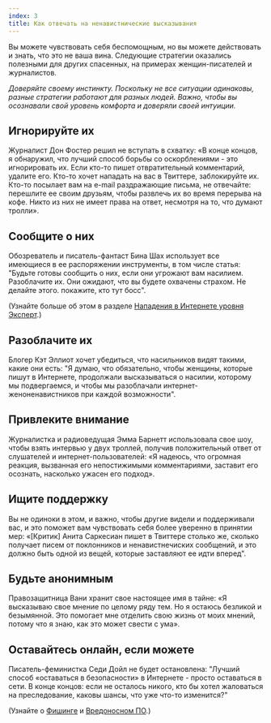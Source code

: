 ```yaml
---
index: 3
title: Как отвечать на ненавистнические высказывания
---
```

Вы можете чувствовать себя беспомощным, но вы можете действовать и знать, что это не ваша вина. Следующие стратегии оказались полезными для других спасенных, на примерах женщин-писателей и журналистов.

*Доверяйте своему инстинкту. Поскольку не все ситуации одинаковы, разные стратегии работают для разных людей. Важно, чтобы вы осознавали свой уровень комфорта и доверяли своей интуиции.*

## Игнорируйте их

Журналист Дон Фостер решил не вступать в схватку: «В конце концов, я обнаружил, что лучший способ борьбы со оскорблениями - это игнорировать их. Если кто-то пишет отвратительный комментарий, удалите его. Кто-то хочет нападать на вас в Твиттере, заблокируйте их. Кто-то посылает вам на e-mail раздражающие письма, не отвечайте: перешлите ее своим друзьям, чтобы развлечь их во время перерыва на кофе. Никто из них не имеет права на ответ, несмотря на то, что думают тролли».

## Сообщите о них

Обозреватель и писатель-фантаст Бина Шах использует все имеющиеся в ее распоряжении инструменты, в том числе статья: "Будьте готовы сообщить о них, если они угрожают вам насилием. Разоблачите их. Они ожидают, что вы будете охвачены страхом. Не делайте этого. покажите, кто тут босс".

(Узнайте больше об этом в разделе [Нападения в Интернете уровня Эксперт](umbrella://communications/online-abuse/expert).)

## Разоблачите их

Блогер Кэт Эллиот хочет убедиться, что насильников видят такими, какие они есть: "Я думаю, что обязательно, чтобы женщины, которые пишут в Интернете, продолжали высказываться о насилии, которому мы подвергаемся, и чтобы мы разоблачали интернет-женоненавистников при каждой возможности".

## Привлеките внимание

Журналистка и радиоведущая Эмма Барнетт использовала свое шоу, чтобы взять интервью у двух троллей, получив положительный ответ от слушателей и интернет-пользователей: «Я надеюсь, что огромная реакция, вызванная его непостижимыми комментариями, заставит его осознать, насколько ужасен его подход».

## Ищите поддержку

Вы не одиноки в этом, и важно, чтобы другие видели и поддерживали вас, и это поможет вам чувствовать себя более уверенно в принятии мер: «[Критик] Анита Саркесиан пишет в Твиттере столько же, сколько получает писем от поклонников и ненавистнечиских сообщений, и это должно быть одной из вещей, которые заставляют ее идти вперед".

## Будьте анонимным

Правозащитница Вани хранит свое настоящее имя в тайне: «Я высказываю свое мнение по целому ряду тем. Но я остаюсь безликой и безымянной. Это помогает мне отделить свою жизнь от моих мнений, потому что я знаю, как это может свести с ума».

## Оставайтесь онлайн, если можете

Писатель-феминистка Седи Дойл не будет остановлена: "Лучший способ «оставаться в безопасности» в Интернете - просто оставаться в сети. В конце концов: если не осталось никого, кто бы хотел жаловаться на преследование, каковы шансы, что уже что-то изменится?"

(Узнайте о [Фишинге](umbrella://communications/phishing) и [Вредоносном ПО](umbrella://information/malware/beginner).)
